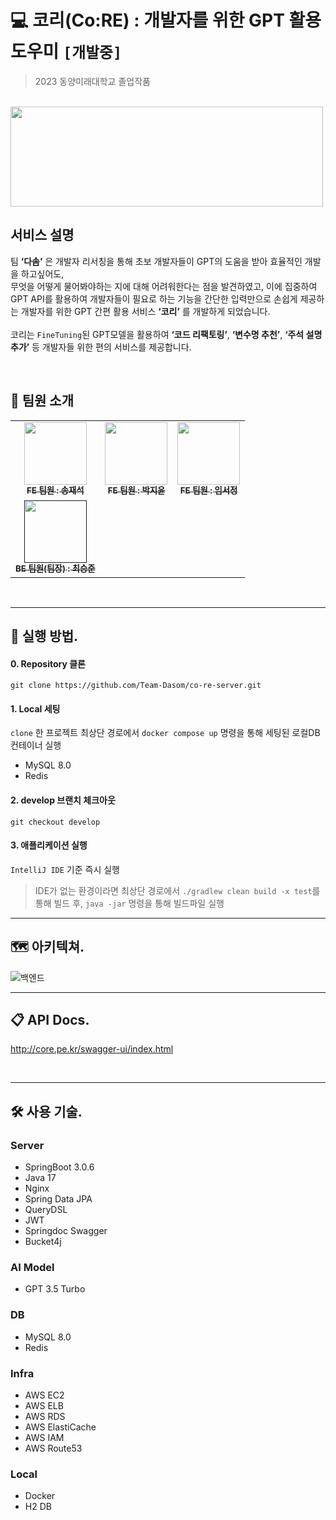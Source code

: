 # 💻 코리(Co:RE) : 개발자를 위한 GPT 활용 도우미 `[개발중]`
> 2023 동양미래대학교 졸업작품
<br>

<img src="https://github.com/Team-Dasom/co-re-server/assets/84304802/e52d7cfe-05fa-4000-8028-10645bf95223" width="500" height="160"/>

## 서비스 설명
팀 **‘다솜’** 은 개발자 리서칭을 통해 초보 개발자들이 GPT의 도움을 받아 효율적인 개발을 하고싶어도, <br>
무엇을 어떻게 물어봐야하는 지에 대해 어려워한다는 점을 발견하였고, 이에 집중하여 <br>
GPT API를 활용하여 개발자들이 필요로 하는 기능을 간단한 입력만으로 손쉽게 제공하는 개발자를 위한 GPT 간편 활용 서비스 **‘코리’** 를 개발하게 되었습니다. <br>
<br>
코리는 `FineTuning`된 GPT모델을 활용하여 **‘코드 리팩토링’**, **‘변수명 추천’**, **‘주석 설명 추가’** 등 개발자들 위한 편의 서비스를 제공합니다.

<br>

## 👥 팀원 소개
<table>
  <tbody>
    <tr>
      <td align="center"><a href="https://github.com/Largopie"><img src="https://avatars.githubusercontent.com/u/106071687?v=4" width="100px;" alt=""/><br /><sub><b>FE 팀원 : 송재석</b></sub></a><br /></td>
      <td align="center"><a href="https://github.com/hijiyun"><img src="https://avatars.githubusercontent.com/u/114905530?v=4" width="100px;" alt=""/><br /><sub><b>FE 팀원 : 박지윤</b></sub></a><br /></td>
      <td align="center"><a href="https://github.com/imzzok"><img src="https://avatars.githubusercontent.com/u/118805355?v=4" width="100px;" alt=""/><br /><sub><b>FE 팀원 : 임서정</b></sub></a><br /></td>
     <tr/>
      <td align="center"><a href=""><img src="https://avatars.githubusercontent.com/u/84304802?v=4" width="100px;" alt=""/><br /><sub><b>BE 팀원(팀장) : 최승준</b></sub></a><br /></td>
    </tr>
  </tbody>
</table>

<br>

---

## 🏁 실행 방법.

#### 0. Repository 클론
`git clone https://github.com/Team-Dasom/co-re-server.git`


#### 1. Local 세팅
`clone` 한 프로젝트 최상단 경로에서 `docker compose up` 명령을 통해 세팅된 로컬DB 컨테이너 실행
- MySQL 8.0
- Redis


#### 2. develop 브랜치 체크아웃
`git checkout develop`


#### 3. 애플리케이션 실행
`IntelliJ IDE` 기준 즉시 실행
>  IDE가 없는 환경이라면 최상단 경로에서 `./gradlew clean build -x test`를 통해 빌드 후, `java -jar` 명령을 통해 빌드파일 실행


---

## 🗺️ 아키텍쳐.

![백엔드](https://github.com/Team-Dasom/co-re-server/assets/84304802/e88b0e37-2c98-40a9-b23f-723c466272bb)


---

## 📋 API Docs.
http://core.pe.kr/swagger-ui/index.html

<br>

---

## 🛠️ 사용 기술.
### Server
- SpringBoot 3.0.6
- Java 17
- Nginx
- Spring Data JPA
- QueryDSL
- JWT
- Springdoc Swagger
- Bucket4j

### AI Model
- GPT 3.5 Turbo
  
### DB
- MySQL 8.0
- Redis

### Infra
- AWS EC2
- AWS ELB
- AWS RDS
- AWS ElastiCache
- AWS IAM
- AWS Route53

### Local
- Docker
- H2 DB
